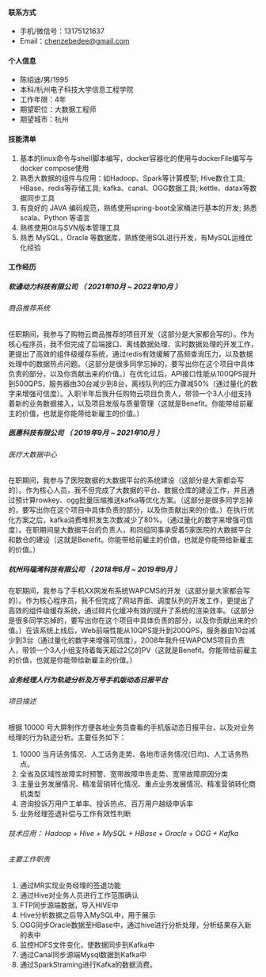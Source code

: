 #### 联系方式

- 手机/微信号：13175121637
- Email：chenzebedee@gmail.com

#### 个人信息

 - 陈绍迪/男/1995
 - 本科/杭州电子科技大学信息工程学院
 - 工作年限：4年
 - 期望职位：大数据工程师
 - 期望城市：杭州


#### 技能清单

1. 基本的linux命令与shell脚本编写，docker容器化的使用与dockerFile编写与docker compose使用
2. 熟悉大数据的组件与应用：如Hadoop、Spark等计算模型; Hive数仓工具; HBase、redis等存储工具; kafka、canal、OGG数据工具; kettle、datax等数据同步工具
3. 有良好的 JAVA 编码规范，熟练使用spring-boot全家桶进行基本的开发; 熟悉 scala、Python 等语言
4. 熟练使用Git与SVN版本管理工具
5. 熟悉 MySQL，Oracle 等数据库，熟练使用SQL进行开发，有MySQL运维优化经验

#### 工作经历

##### 软通动力科技有限公司 （ 2021年10月 ~ 2022年10月 ）

###### 商品推荐系统

任职期间，我参与了购物云商品推荐的项目开发（这部分是大家都会写的）。作为核心程序员，我不但完成了后端接口、离线数据处理、实时数据处理的开发工作，更提出了高效的组件级缓存系统，通过redis有效缓解了高频查询压力，以及数据处理中的数据热点问题。（这部分是很多同学忘掉的，要写出你在这个项目中具体负责的部分，以及你贡献出来的价值。）在优化过后，API接口性能从100QPS提升到500QPS，服务器由30台减少到8台，离线队列的压力骤减50%（通过量化的数字来增强可信度）。入职半年后我升任购物云项目负责人，带领一个3人小组支持着新的业务数据接入，以及项目发版与质量管理（这就是Benefit。你能带给前雇主的价值，也就是你能带给新雇主的价值。）

##### 医惠科技有限公司 （ 2019年9月 ~ 2021年10月 ）

###### 医疗大数据中心

在职期间，我参与了医院数据的大数据平台的系统建设（这部分是大家都会写的）。作为核心人员，我不但完成了大数据的平台、数据仓库的建设工作，并且通过预计算rowkey、ogg批量压缩推送kafka等优化方案。（这部分是很多同学忘掉的，要写出你在这个项目中具体负责的部分，以及你贡献出来的价值。）在执行优化方案之后，kafka消费堆积发生次数减少了80%。（通过量化的数字来增强可信度）。在职期间是大数据平台的负责人，和同组同事承受着5家医院的大数据平台和数仓的建设（这就是Benefit。你能带给前雇主的价值，也就是你能带给新雇主的价值。）

##### 杭州玛瑙湾科技有限公司 （ 2018年6月 ~ 2019年9月 ）

在职期间，我参与了手机XX网发布系统WAPCMS的开发（这部分是大家都会写的）。作为核心程序员，我不但完成了网站界面、调度队列的开发工作，更提出了高效的组件级缓存系统，通过碎片化缓冲有效的提升了系统的渲染效率。（这部分是很多同学忘掉的，要写出你在这个项目中具体负责的部分，以及你贡献出来的价值。）在该系统上线后，Web前端性能从10QPS提升到200QPS，服务器由10台减少到3台（通过量化的数字来增强可信度）。2008年我升任WAPCMS项目负责人，带领一个3人小组支持着每天超过2亿的PV（这就是Benefit。你能带给前雇主的价值，也就是你能带给新雇主的价值。）




##### 业务经理人行为轨迹分析及万号手机版动态日报平台

###### 项目描述

根据 10000 号大屏制作方便各地业务员查看的手机版动态日报平台，以及对业务经理的行为轨迹分析。主要任务如下：
1. 10000 当月话务情况、人工话务走势、各地市话务情况(日均)、人工话务热点。
2. 全省及区域性故障实时预警、宽带故障申告走势、宽带故障原因分类
3. 主量业务发展情况、精准营销转化情况、重点业务发展情况、精准营销转化商机类型
4. 咨询投诉万用户工单率、投诉热点、百万用户越级申诉率
5. 业务经理签退补偿与工作有效性判断

###### 技术应用： Hadoop + Hive + MySQL + HBase + Oracle + OGG + Kafka

###### 主要工作职责

1. 通过MR实现业务经理的签退功能
2. 通过Hive对业务人员进行工作范围确认
3. FTP同步源端数据，导入HIVE中
4. Hive分析数据之后导入MySQL中，用于展示
5. OGG同步Oracle数据至HBase中，通过hive进行分析处理，分析结果存入新的表中
6. 监控HDFS文件变化，使数据同步到Kafka中
7. 通过Canal同步源端Mysql数据到Kafka中
8. 通过SparkStraming进行Kafka的数据消费。
